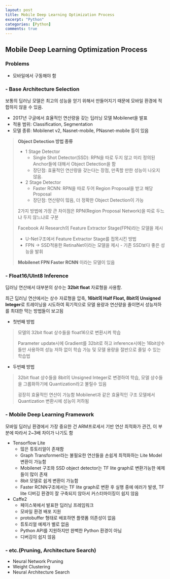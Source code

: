 ```yaml
---
layout: post
title: Mobile Deep Learning Optimization Process
excerpt: "Python"
categories: [Python]
comments: true
---
```




## Mobile Deep Learning Optimization Process



### Problems 

- 모바일에서 구동해야 함 



### - Base Architecture Selection 

 보통의 딥러닝 모델은 최고의 성능을 얻기 위해서 만들어지기 때문에 모바일 환경에 적합하지 않을 수 있음.

- 2017년 구글에서 효율적인 연산량을 갖는 딥러닝 모델 Mobilenet을 발표
- 적용 범위: Classification, Segmentation
- 모델 종류: Mobilenet v2, Nasnet-mobile, PNasnet-mobile 등이 있음

> **Object Detection 방법 종류**
>
> - 1 Stage Detector
>   - Single Shot Detector(SSD): RPN을 따로 두지 않고 미리 정의된 Anchor들에 대해서 Object Detection을 함
>   - 장단점: 효율적인 연산량을 갖는다는 장점, 만족할 만한 성능이 나오지 않음.
> - 2 Stage Detector
>   - Faster RCNN: RPN을 따로 두어 Region Proposal을 받고 해당 Proposal 
>   - 장단점: 연산량이 많음, 더 정확한 Object Detection이 가능 
>
> 2가지 방법에 가장 큰 차이점은 RPN(Region Proposal Network)을 따로 두느냐 두지 않느냐로 구분
>
> Facebook AI Research의 Feature Extractor Stage(FPN)라는 모델을 제시
>
> - U-Net구조에서 Feature Extractor Stage를 접목시킨 방법
> - FPN -> SSD적용한 RetinaNet이라는 모델을 제시 - 기존 SSD보다 좋은 성능을 발휘
>
> **Mobilenet FPN Faster RCNN** 이라는 모델이 있음 

### - Float16/UInt8 Inference

딥러닝 연산에서 대부분의 상수는 **32bit float** 자료형을 사용함. 

최근 딥러닝 연산에서는 상수 자료형을 압축, **16bit의 Half Float, 8bit의 Unsigned Integer**로 트레이닝을 시도하여 획기적으로 모델 용량과 연산량을 줄이면서 성능저하를 최대한 막는 방법들이 보고됨 

- 첫번째 방법

> 모델의 32bit float 상수들을 float16으로 변환시켜 학습 
>
> Parameter update시에 Gradient를 32bit로 하고 inference시에는 16bit상수들만 사용하여 성능 저하 없이 학습 가능 및 모델 용량을 절반으로 줄일 수 있는 학습법

- 두번째 방법

> 32bit float 상수들을 8bit의 Unsigned Integer로 변경하여 학습, 모델 상수들을 그룹화하기에 Quantization라고 불릴수 있음
>
> 굉장히 효율적인 연산이 가능함 Mobilenet과 같은 효율적인 구조 모델에서 Quantization 변환시에 성능이 저하됨 

### - Mobile Deep Learning Framework

모바일 딥러닝 환경에서 가장 중요한 건 ARM프로세서 기반 연산 최적화가 관건, 이 부분에 따라서 2~3배 차이가 나기도 함

- Tensorflow Lite
  - 많은 튜토리얼이 존재함 
  - Graph Transformer라는 불필요한 연산들을 손쉽게 최적화하는 Lite Model 변환이 가능함
  - Mobilenet 구조와 SSD object detector는 TF lite graph로 변환가능한 예제들이 많이 존재
  - 8bit 모델로 쉽게 변환이 가능함 
  - Faster RCNN구조에서는 TF lite graph로 변환 후 실행 중에 에러가 발생, TF lite 디버깅 환경이 잘 구축되지 않아서 커스터마이징이 쉽지 않음
- Caffe2
  - 페이스북에서 발표한 딥러닝 프레임워크
  - 모바일 환경 배포 지원
  - protobuffer 형태로 배포하면 플랫폼 의존성이 없음
  - 튜토리얼 예제가 별로 없음 
  - Python API를 지원하지만 완벽한 Python 환경이 아님
  - 디버깅이 쉽지 않음 



### - etc.(Pruning, Architecture Search)

- Neural Network Pruning
- Weight Clustering
- Neural Architecture Search 